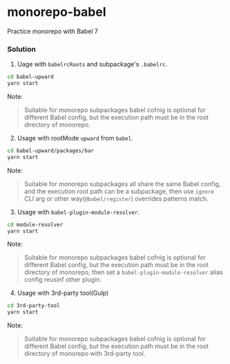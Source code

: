 # monorepo-babel
Practice monorepo with Babel 7

### Solution

1. Uage with `babelrcRoots` and subpackage's `.babelrc`.

```bash
cd babel-upward
yarn start
```

Note: 
> Suitable for monorepo subpackages babel cofnig is optional for different Babel config, but the execution path must be in the root directory of monorepo.

2. Usage with rootMode `upward` from `babel`.

```bash
cd babel-upward/packages/bar
yarn start
```

Note: 
> Suitable for monorepo subpackages all share the same Babel config, and the execution root path can be a subpackage, then use `ignore` CLI arg or other way(`@babel/register`) overrides patterns match.


3. Usage with `babel-plugin-module-resolver`.

```bash
cd module-resolver
yarn start
```

Note: 
> Suitable for monorepo subpackages babel cofnig is optional for different Babel config, but the execution path must be in the root directory of monorepo, then set a `babel-plugin-module-resolver` alias config reusinf other plugin.


4. Usage with 3rd-party tool(Gulp) 

```bash
cd 3rd-party-tool
yarn start
```

Note: 
> Suitable for monorepo subpackages babel cofnig is optional for different Babel config, but the execution path must be in the root directory of monorepo with 3rd-party tool.